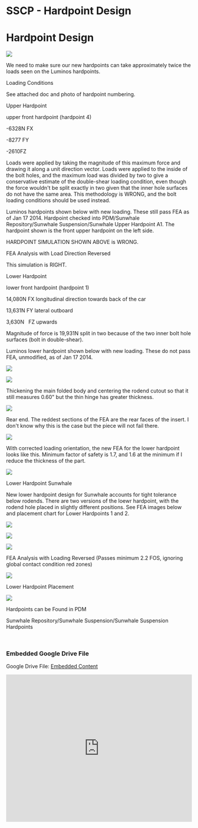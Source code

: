 # SSCP - Hardpoint Design

# Hardpoint Design

![](../../../../../assets/image_449ce19206.png)

We need to make sure our new hardpoints can take approximately twice the loads seen on the Luminos hardpoints. 

Loading Conditions

See attached doc and photo of hardpoint numbering.

Upper Hardpoint

upper front hardpoint (hardpoint 4)

-6328N FX

-8277 FY

-2610FZ

Loads were applied by taking the magnitude of this maximum force and drawing it along a unit direction vector. Loads were applied to the inside of the bolt holes, and the maximum load was divided by two to give a conservative estimate of the double-shear loading condition, even though the force wouldn't be split exactly in two given that the inner hole surfaces do not have the same area. This methodology is WRONG, and the bolt loading conditions should be used instead. 

Luminos hardpoints shown below with new loading. These still pass FEA as of Jan 17 2014. Hardpoint checked into PDM/Sunwhale Repository/Sunwhale Suspension/Sunwhale Upper Hardpoint A1. The hardpoint shown is the front upper hardpoint on the left side. 

HARDPOINT SIMULATION SHOWN ABOVE is WRONG. 

FEA Analysis with Load Direction Reversed

This simulation is RIGHT. 

Lower Hardpoint

lower front hardpoint (hardpoint 1)

14,080N FX longitudinal direction towards back of the car 

13,631N FY lateral outboard

3,630N   FZ upwards

Magnitude of force is 19,931N split in two because of the two inner bolt hole surfaces (bolt in double-shear). 

Luminos lower hardpoint shown below with new loading. These do not pass FEA, unmodified, as of Jan 17 2014. 

![](../../../../../assets/image_0a3180501f.png)

![](../../../../../assets/image_0de31b86ab.png)

Thickening the main folded body and centering the rodend cutout so that it still measures 0.60" but the thin hinge has greater thickness. 

![](../../../../../assets/image_ce06997cc2.png)

Rear end. The reddest sections of the FEA are the rear faces of the insert. I don't know why this is the case but the piece will not fail there. 

![](../../../../../assets/image_281d91105f.png)

With corrected loading orientation, the new FEA for the lower hardpoint looks like this. Minimum factor of safety is 1.7, and 1.6 at the minimum if I reduce the thickness of the part. 

![](../../../../../assets/image_06ba73d769.png)

Lower Hardpoint Sunwhale

New lower hardpoint design for Sunwhale accounts for tight tolerance below rodends. There are two versions of the loewr hardpoint, with the rodend hole placed in slightly different positions. See FEA images below and placement chart for Lower Hardpoints 1 and 2. 

![](../../../../../assets/image_27b0b96409.png)

![](../../../../../assets/image_00fa82bfac.png)

![](../../../../../assets/image_1bffbdffab.png)

FEA Analysis with Loading Reversed (Passes minimum 2.2 FOS, ignoring global contact condition red zones)

![](../../../../../assets/image_00405b8c42.png)

Lower Hardpoint Placement

![](../../../../../assets/image_2617df4077.jpg)

Hardpoints can be Found in PDM

Sunwhale Repository/Sunwhale Suspension/Sunwhale Suspension Hardpoints

 

[](https://drive.google.com/folderview?id=1FsfRWZbqTORuheoErAHm1YBUne3OqW5F)

### Embedded Google Drive File

Google Drive File: [Embedded Content](https://drive.google.com/embeddedfolderview?id=1FsfRWZbqTORuheoErAHm1YBUne3OqW5F#list)

<iframe width="100%" height="400" src="https://drive.google.com/embeddedfolderview?id=1FsfRWZbqTORuheoErAHm1YBUne3OqW5F#list" frameborder="0"></iframe>

